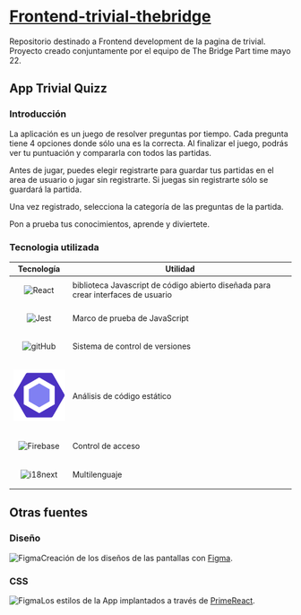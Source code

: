 # [Frontend-trivial-thebridge](http://localhost:3000/)

Repositorio destinado a Frontend development de la pagina de trivial. Proyecto creado conjuntamente por el equipo de The Bridge Part time mayo 22.

## App Trivial Quizz

### Introducción

La aplicación es un juego de resolver preguntas por tiempo. Cada pregunta tiene 4 opciones donde sólo una es la correcta. Al finalizar el juego, podrás ver tu puntuación y compararla con todos las partidas.

Antes de jugar, puedes elegir registrarte para guardar tus partidas en el area de usuario o jugar sin registrarte. Si juegas sin registrarte sólo se guardará la partida.

Una vez registrado, selecciona la categoría de las preguntas de la partida.

Pon a prueba tus conocimientos, aprende y diviertete.

### Tecnologia utilizada

| Tecnología | Utilidad |
| ------------------------------------ | --------- |
|<p align="center"><img src="https://upload.wikimedia.org/wikipedia/commons/thumb/4/47/React.svg/375px-React.svg.png" width="100" alt="React"></p>| biblioteca Javascript de código abierto diseñada para crear interfaces de usuario  |
|<p align="center"><img src="https://ih1.redbubble.net/image.404023256.1965/st,small,507x507-pad,600x600,f8f8f8.u2.jpg" width="100" alt="Jest"></p>| Marco de prueba de JavaScript |
|<p align="center"><img src="https://logos-world.net/wp-content/uploads/2020/11/GitHub-Logo-700x394.png" width="100" alt="gitHub"></p>| Sistema de control de versiones |
|<p align="center"><img src="https://raw.githubusercontent.com/github/explore/80688e429a7d4ef2fca1e82350fe8e3517d3494d/topics/eslint/eslint.png" width="100" alt="eslint"></p>| Análisis de código estático |
|<p align="center"><img src="https://encrypted-tbn0.gstatic.com/images?q=tbn:ANd9GcRsuGyCVmkYlf2ndDdZLqc9LdyZ3rl1PVNQvw&usqp=CAU" width="100" alt="Firebase"></p>| Control de acceso |
|<p align="center"><img src="https://cdn.icon-icons.com/icons2/2699/PNG/512/inext_logo_icon_170002.png" width="100" alt="i18next"></p>| Multilenguaje |

## Otras fuentes

### Diseño



<img src="https://cdn.freebiesupply.com/logos/large/2x/figma-1-logo-png-transparent.png" width="50" alt="Figma">Creación de los diseños de las pantallas con [Figma](https://www.figma.com/).

### CSS

<img src="https://i0.wp.com/www.primefaces.org/wp-content/uploads/2018/05/primereact-logo.png?fit=300%2C300&ssl=1" width="60" alt="Figma">Los estilos de la App implantados a través de
[PrimeReact](https://www.primefaces.org/primereact/).
